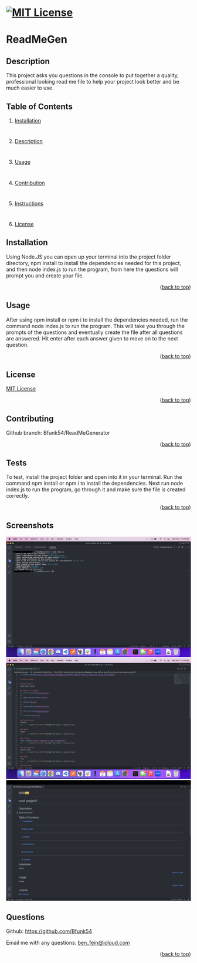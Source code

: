 # [![MIT License](https://img.shields.io/badge/License-MIT-yellow)](https://opensource.org/licenses/MIT)

# ReadMeGen

## Description
This project asks you questions in the console to put together a quality, professional looking read me file to help your project look better and be much easier to use.

## Table of Contents
1. [Installation](#installation)
#
2. [Description](#description)
#
3. [Usage](#usage)
#
4. [Contribution](#contribution)
#
5. [Instructions](#instructions)
#
6. [License](#license)

## Installation
Using Node.JS you can open up your terminal into the project folder directory, npm install to install the dependencies needed for this project, and then node index.js to run the program, from here the questions will prompt you and create your file.
<p align="right">(<a href="#readme-top">back to top</a>)</p>

## Usage
After using npm install or npm i to install the dependencies needed, run the command node index.js to run the program. This will take you through the prompts of the questions and eventually create the file after all questions are answered. Hit enter after each answer given to move on to the next question.
<p align="right">(<a href="#readme-top">back to top</a>)</p>

## License
[MIT License](https://opensource.org/licenses/MIT)
<p align="right">(<a href="#readme-top">back to top</a>)</p>

## Contributing
Github branch: Bfunk54/ReadMeGenerator
<p align="right">(<a href="#readme-top">back to top</a>)</p>

## Tests
To test, install the project folder and open into it in your terminal. Run the command npm install or npm i to install the dependencies. Next run node index.js to run the program, go through it and make sure the file is created correctly.
<p align="right">(<a href="#readme-top">back to top</a>)</p>

## Screenshots
![](./images/Screen%20Shot%202022-11-02%20at%2010.26.23%20AM.png)
![](./images/Screen%20Shot%202022-11-02%20at%2010.34.18%20AM.png)
![](./images/Screen%20Shot%202022-11-02%20at%2010.34.55%20AM.png)

## Questions
Github: https://github.com/Bfunk54

Email me with any questions: ben_fein@icloud.com
<p align="right">(<a href="#readme-top">back to top</a>)</p>